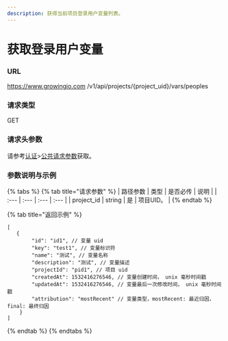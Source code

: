 ```yaml
---
description: 获得当前项目登录用户变量列表。
---
```


# 获取登录用户变量

### URL

https://www.growingio.com /v1/api/projects/{project\_uid}/vars/peoples

### 请求类型

GET

### 请求头参数

请参考[认证](../authenticate/)&gt;[公共请求参数](../authenticate/head-parameter.md)获取。

### 参数说明与示例

{% tabs %}
{% tab title="请求参数" %}
| 路径参数 | 类型 | 是否必传 | 说明 |
| :--- | :--- | :--- | :--- |
| project\_id | string | 是 | 项目UID。 |
{% endtab %}

{% tab title="返回示例" %}
```text
[
   {
        "id": "id1", // 变量 uid
        "key": "test1", // 变量标识符
        "name": "测试", // 变量名称
        "description": "测试", // 变量描述
        "projectId": "pid1", // 项目 uid
        "createdAt": 1532416276546, // 变量创建时间， unix 毫秒时间戳
        "updatedAt": 1532416276546, // 变量最后一次修改时间， unix 毫秒时间戳
        "attribution": "mostRecent" // 变量类型，mostRecent: 最近归因，final: 最终归因
    }
]
```
{% endtab %}
{% endtabs %}

